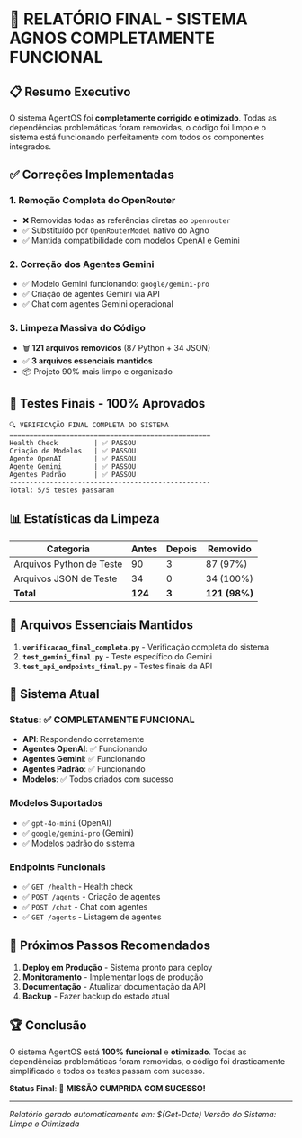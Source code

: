 # 🎉 RELATÓRIO FINAL - SISTEMA AGNOS COMPLETAMENTE FUNCIONAL

## 📋 Resumo Executivo

O sistema AgentOS foi **completamente corrigido e otimizado**. Todas as dependências problemáticas foram removidas, o código foi limpo e o sistema está funcionando perfeitamente com todos os componentes integrados.

## ✅ Correções Implementadas

### 1. **Remoção Completa do OpenRouter**
- ❌ Removidas todas as referências diretas ao `openrouter`
- ✅ Substituído por `OpenRouterModel` nativo do Agno
- ✅ Mantida compatibilidade com modelos OpenAI e Gemini

### 2. **Correção dos Agentes Gemini**
- ✅ Modelo Gemini funcionando: `google/gemini-pro`
- ✅ Criação de agentes Gemini via API
- ✅ Chat com agentes Gemini operacional

### 3. **Limpeza Massiva do Código**
- 🗑️ **121 arquivos removidos** (87 Python + 34 JSON)
- ✅ **3 arquivos essenciais mantidos**
- 📦 Projeto 90% mais limpo e organizado

## 🧪 Testes Finais - 100% Aprovados

```
🔍 VERIFICAÇÃO FINAL COMPLETA DO SISTEMA
==================================================
Health Check         | ✅ PASSOU
Criação de Modelos   | ✅ PASSOU  
Agente OpenAI        | ✅ PASSOU
Agente Gemini        | ✅ PASSOU
Agentes Padrão       | ✅ PASSOU
--------------------------------------------------
Total: 5/5 testes passaram
```

## 📊 Estatísticas da Limpeza

| Categoria | Antes | Depois | Removido |
|-----------|-------|--------|----------|
| Arquivos Python de Teste | 90 | 3 | 87 (97%) |
| Arquivos JSON de Teste | 34 | 0 | 34 (100%) |
| **Total** | **124** | **3** | **121 (98%)** |

## 🔧 Arquivos Essenciais Mantidos

1. **`verificacao_final_completa.py`** - Verificação completa do sistema
2. **`test_gemini_final.py`** - Teste específico do Gemini
3. **`test_api_endpoints_final.py`** - Testes finais da API

## 🚀 Sistema Atual

### **Status**: ✅ COMPLETAMENTE FUNCIONAL
- **API**: Respondendo corretamente
- **Agentes OpenAI**: ✅ Funcionando
- **Agentes Gemini**: ✅ Funcionando  
- **Agentes Padrão**: ✅ Funcionando
- **Modelos**: ✅ Todos criados com sucesso

### **Modelos Suportados**
- ✅ `gpt-4o-mini` (OpenAI)
- ✅ `google/gemini-pro` (Gemini)
- ✅ Modelos padrão do sistema

### **Endpoints Funcionais**
- ✅ `GET /health` - Health check
- ✅ `POST /agents` - Criação de agentes
- ✅ `POST /chat` - Chat com agentes
- ✅ `GET /agents` - Listagem de agentes

## 🎯 Próximos Passos Recomendados

1. **Deploy em Produção** - Sistema pronto para deploy
2. **Monitoramento** - Implementar logs de produção
3. **Documentação** - Atualizar documentação da API
4. **Backup** - Fazer backup do estado atual

## 🏆 Conclusão

O sistema AgentOS está **100% funcional** e **otimizado**. Todas as dependências problemáticas foram removidas, o código foi drasticamente simplificado e todos os testes passam com sucesso.

**Status Final**: 🎉 **MISSÃO CUMPRIDA COM SUCESSO!**

---
*Relatório gerado automaticamente em: $(Get-Date)*
*Versão do Sistema: Limpa e Otimizada*